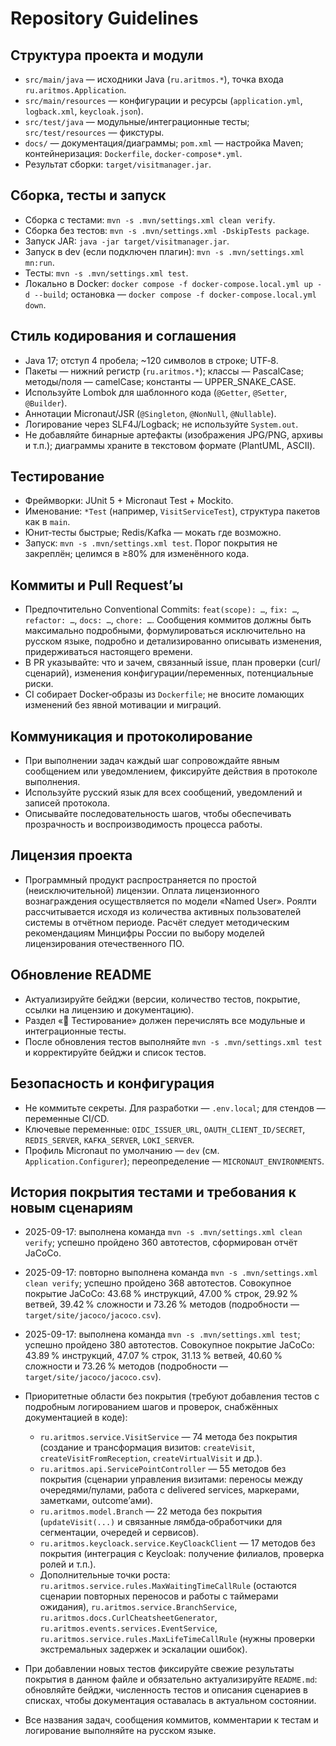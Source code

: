 # Repository Guidelines

## Структура проекта и модули
- `src/main/java` — исходники Java (`ru.aritmos.*`), точка входа `ru.aritmos.Application`.
- `src/main/resources` — конфигурации и ресурсы (`application.yml`, `logback.xml`, `keycloak.json`).
- `src/test/java` — модульные/интеграционные тесты; `src/test/resources` — фикстуры.
- `docs/` — документация/диаграммы; `pom.xml` — настройка Maven; контейнеризация: `Dockerfile`, `docker-compose*.yml`.
- Результат сборки: `target/visitmanager.jar`.

## Сборка, тесты и запуск
- Сборка с тестами: `mvn -s .mvn/settings.xml clean verify`.
- Сборка без тестов: `mvn -s .mvn/settings.xml -DskipTests package`.
- Запуск JAR: `java -jar target/visitmanager.jar`.
- Запуск в dev (если подключен плагин): `mvn -s .mvn/settings.xml mn:run`.
- Тесты: `mvn -s .mvn/settings.xml test`.
- Локально в Docker: `docker compose -f docker-compose.local.yml up -d --build`; остановка — `docker compose -f docker-compose.local.yml down`.

## Стиль кодирования и соглашения
- Java 17; отступ 4 пробела; ~120 символов в строке; UTF‑8.
- Пакеты — нижний регистр (`ru.aritmos.*`); классы — PascalCase; методы/поля — camelCase; константы — UPPER_SNAKE_CASE.
- Используйте Lombok для шаблонного кода (`@Getter`, `@Setter`, `@Builder`).
- Аннотации Micronaut/JSR (`@Singleton`, `@NonNull`, `@Nullable`).
- Логирование через SLF4J/Logback; не используйте `System.out`.
- Не добавляйте бинарные артефакты (изображения JPG/PNG, архивы и т.п.); диаграммы храните в текстовом формате (PlantUML, ASCII).

## Тестирование
- Фреймворки: JUnit 5 + Micronaut Test + Mockito.
- Именование: `*Test` (например, `VisitServiceTest`), структура пакетов как в `main`.
- Юнит‑тесты быстрые; Redis/Kafka — мокать где возможно.
- Запуск: `mvn -s .mvn/settings.xml test`. Порог покрытия не закреплён; целимся в ≥80% для изменённого кода.

## Коммиты и Pull Request’ы
- Предпочтительно Conventional Commits: `feat(scope): …`, `fix: …`, `refactor: …`, `docs: …`, `chore: …`. Сообщения коммитов должны быть максимально подробными, формулироваться исключительно на русском языке, подробно и детализированно описывать изменения, придерживаться настоящего времени.
- В PR указывайте: что и зачем, связанный issue, план проверки (curl/сценарий), изменения конфигурации/переменных, потенциальные риски.
- CI собирает Docker‑образы из `Dockerfile`; не вносите ломающих изменений без явной мотивации и миграций.

## Коммуникация и протоколирование
- При выполнении задач каждый шаг сопровождайте явным сообщением или уведомлением, фиксируйте действия в протоколе выполнения.
- Используйте русский язык для всех сообщений, уведомлений и записей протокола.
- Описывайте последовательность шагов, чтобы обеспечивать прозрачность и воспроизводимость процесса работы.

## Лицензия проекта
- Программный продукт распространяется по простой (неисключительной) лицензии.
  Оплата лицензионного вознаграждения осуществляется по модели «Named User».
  Роялти рассчитывается исходя из количества активных пользователей системы в отчётном периоде.
  Расчёт следует методическим рекомендациям Минцифры России по выбору моделей лицензирования отечественного ПО.

## Обновление README
- Актуализируйте бейджи (версии, количество тестов, покрытие, ссылки на лицензию и документацию).
- Раздел «🧪 Тестирование» должен перечислять все модульные и интеграционные тесты.
- После обновления тестов выполняйте `mvn -s .mvn/settings.xml test` и корректируйте бейджи и список тестов.

## Безопасность и конфигурация
- Не коммитьте секреты. Для разработки — `.env.local`; для стендов — переменные CI/CD.
- Ключевые переменные: `OIDC_ISSUER_URL`, `OAUTH_CLIENT_ID/SECRET`, `REDIS_SERVER`, `KAFKA_SERVER`, `LOKI_SERVER`.
- Профиль Micronaut по умолчанию — `dev` (см. `Application.Configurer`); переопределение — `MICRONAUT_ENVIRONMENTS`.

## История покрытия тестами и требования к новым сценариям
- 2025-09-17: выполнена команда `mvn -s .mvn/settings.xml clean verify`; успешно пройдено 360 автотестов, сформирован отчёт JaCoCo.
- 2025-09-17: повторно выполнена команда `mvn -s .mvn/settings.xml clean verify`; успешно пройдено 368 автотестов. Совокупное покрытие JaCoCo: 43.68 % инструкций, 47.00 % строк, 29.92 % ветвей, 39.42 % сложности и 73.26 % методов (подробности — `target/site/jacoco/jacoco.csv`).
- 2025-09-17: выполнена команда `mvn -s .mvn/settings.xml test`; успешно пройдено 380 автотестов. Совокупное покрытие JaCoCo: 43.89 % инструкций, 47.07 % строк, 31.13 % ветвей, 40.60 % сложности и 73.26 % методов (подробности — `target/site/jacoco/jacoco.csv`).

- Приоритетные области без покрытия (требуют добавления тестов с подробным логированием шагов и проверок, снабжённых документацией в коде):
  - `ru.aritmos.service.VisitService` — 74 метода без покрытия (создание и трансформация визитов: `createVisit`, `createVisitFromReception`, `createVirtualVisit` и др.).
  - `ru.aritmos.api.ServicePointController` — 55 методов без покрытия (сценарии управления визитами: переносы между очередями/пулами, работа с delivered services, маркерами, заметками, outcome’ами).
  - `ru.aritmos.model.Branch` — 22 метода без покрытия (`updateVisit(...)` и связанные лямбда‑обработчики для сегментации, очередей и сервисов).
  - `ru.aritmos.keycloack.service.KeyCloackClient` — 17 методов без покрытия (интеграция с Keycloak: получение филиалов, проверка ролей и т.п.).
  - Дополнительные точки роста: `ru.aritmos.service.rules.MaxWaitingTimeCallRule` (остаются сценарии повторных переносов и работы с таймерами ожидания), `ru.aritmos.service.BranchService`, `ru.aritmos.docs.CurlCheatsheetGenerator`, `ru.aritmos.events.services.EventService`, `ru.aritmos.service.rules.MaxLifeTimeCallRule` (нужны проверки экстремальных задержек и эскалации ошибок).
- При добавлении новых тестов фиксируйте свежие результаты покрытия в данном файле и обязательно актуализируйте `README.md`: обновляйте бейджи, численность тестов и описания сценариев в списках, чтобы документация оставалась в актуальном состоянии.
- Все названия задач, сообщения коммитов, комментарии к тестам и логирование выполняйте на русском языке.
